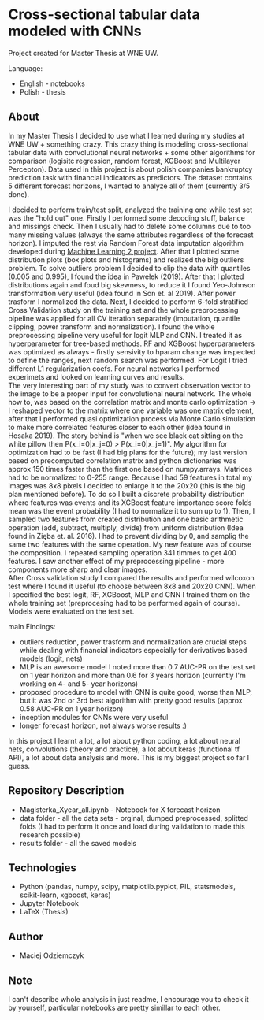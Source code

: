 # Cross-sectional tabular data modeled with CNNs
Project created for Master Thesis at WNE UW.

Language:
 - English - notebooks
 - Polish - thesis

## About
In my Master Thesis I decided to use what I learned during my studies at WNE UW + something crazy. This crazy thing is modeling cross-sectional tabular data with convolutional neural networks + some other algorithms for comparison (logisitc regression, random forest, XGBoost and Multilayer Percepton). Data used in this project is about polish companies bankruptcy prediction task with financial indicators as predictors. The dataset contains 5 different forecast horizons, I wanted to analyze all of them (currently 3/5 done). 

I decided to perform train/test split, analyzed the training one while test set was the "hold out" one. Firstly I performed some decoding stuff, balance and missings check. Then I usually had to delete some columns due to too many missing values (always the same attributes regardless of the forecast horizon). I imputed the rest via Random Forest data imputation algorithm developed during [Machine Learning 2 project](https://github.com/maciejodziemczyk/Can-PCA-extract-important-informations-from-non-significant-features-Neurak-Network-case). After that I plotted some distribution plots (box plots and histograms) and realized the big outliers problem. To solve outliers problem 
I decided to clip the data with quantiles (0.005 and 0.995), I found the idea in Pawełek (2019). After that I plotted distributions again and foud big skewness, to reduce it I found Yeo-Johnson transformation very useful (idea found in Son et. al 2019). After power trasform I normalized the data. Next, I decided to perform 6-fold stratified Cross Validation study on the training set and the whole preprocessing pipeline was applied for all CV iteration separately (imputation, quantile clipping, power transform and normalization). 
I found the whole preprocessing pipeline very useful for logit MLP and CNN. I treated it as hyperparameter for tree-based methods. RF and XGBoost hyperparameters was optimized as always - firstly sensivity to hparam change was inspected to define the ranges, next random search was performed. For Logit I tried different L1 regularization coefs. For neural networks I performed experimets and looked on learning curves and results. <br>
The very interesting part of my study was to convert observation vector to the image to be a proper input for convolutional neural network. The whole how to, was based on the correlation matrix and monte carlo optimization -> I reshaped vector to the matrix where one variable was one matrix element, after that I performed quasi optimization process via Monte Carlo simulation to make more correlated features closer to each other (idea found in Hosaka 2019). The story behind is "when we see black cat sitting on the white pillow then P(x_i=0|x_j=0) > P(x_i=0|x_j=1)". My algorithm for optimization had to be fast (I had big plans for the future); my last version based on precomputed correlation matrix and python dictionaries was approx 150 times faster than the first one based on numpy.arrays. Matrices had to be normalized to 0-255 range. Because I had 59 features in total my images was 8x8 pixels I decided to enlarge it to the 20x20 (this is the big plan mentioned before). To do so I built a discrete probability distribution where features was events and its XGBoost feature importance score folds mean was the event probability (I had to normalize it to sum up to 1). Then, I sampled two features from created distribution and one basic arithmetic operation (add, subtract, multiply, divide) from uniform distribution (Idea found in Zięba et. al. 2016).
I had to prevent dividing by 0, and samplig the same two features with the same operation. My new feature was of course the composition. I repeated sampling operation 341 timmes to get 400 features. I saw another effect of my preprocessing pipeline - more components more sharp and clear images. <br>
After Cross validation study I compared the results and performed wilcoxon test where I found it useful (to choose between 8x8 and 20x20 CNN). When I specified the best logit, RF, XGBoost, MLP and CNN I trained them on the whole training set (preprocesing had to be performed again of course). Models were evaluated on the test set.

main Findings:
 - outliers reduction, power trasform and normalization are crucial steps while dealing with financial indicators especially for derivatives based models (logit, nets)
 - MLP is an awesome model I noted more than 0.7 AUC-PR on the test set on 1 year horizon and more than 0.6 for 3 years horizon (currently I'm working on 4- and 5- year horizons)
 - proposed procedure to model with CNN is quite good, worse than MLP, but it was 2nd or 3rd best algorithm with pretty good results (approx 0.58 AUC-PR on 1 year horizon) 
 - inception modules for CNNs were very useful
 - longer forecast horizon, not always worse results :)

In this project I learnt a lot, a lot about python coding, a lot about neural nets, convolutions (theory and practice), a lot about keras (functional tf API), a lot about data anslysis and more. This is my biggest project so far I guess.

## Repository Description
 - Magisterka_Xyear_all.ipynb - Notebook for X forecast horizon
 - data folder - all the data sets - orginal, dumped preprocessed, splitted folds (I had to perform it once and load during validation to made this research possible)
 - results folder - all the saved models

## Technologies
 - Python (pandas, numpy, scipy, matplotlib.pyplot, PIL, statsmodels, scikit-learn, xgboost, keras)
 - Jupyter Notebook
 - LaTeX (Thesis)

## Author
 - Maciej Odziemczyk

## Note
I can't describe whole analysis in just readme, I encourage you to check it by yourself, particular notebooks are pretty simillar to each other. 
